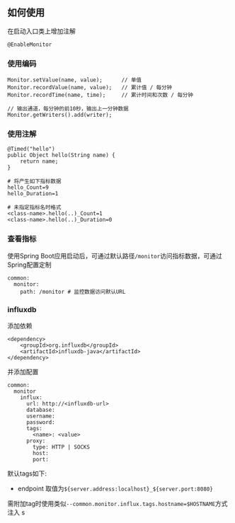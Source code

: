 ## 如何使用
在启动入口类上增加注解

    @EnableMonitor

### 使用编码

    Monitor.setValue(name, value);      // 单值
    Monitor.recordValue(name, value);   // 累计值 / 每分钟
    Monitor.recordTime(name, time);     // 累计时间和次数 / 每分钟

    // 输出通道，每分钟的前10秒，输出上一分钟数据
    Monitor.getWriters().add(writer);

### 使用注解


    @Timed("hello")
    public Object hello(String name) {
        return name;
    }

    # 将产生如下指标数据
    hello_Count=9
    hello_Duration=1
    
    # 未指定指标名时格式
    <class-name>.hello(..)_Count=1
    <class-name>.hello(..)_Duration=0

### 查看指标
使用Spring Boot应用启动后，可通过默认路径`/monitor`访问指标数据，可通过Spring配置定制

    common:
      monitor:
        path: /monitor # 监控数据访问默认URL

### influxdb
添加依赖

    <dependency>
        <groupId>org.influxdb</groupId>
        <artifactId>influxdb-java</artifactId>
    </dependency>
    
并添加配置

    common:
      monitor
        influx:
          url: http://<influxdb-url>
          database:
          username:
          password:
          tags: 
            <name>: <value>
          proxy:
            type: HTTP | SOCKS
            host:
            port:

默认tags如下:
- endpoint 取值为`${server.address:localhost}_${server.port:8080}`

需附加tag时使用类似`--common.monitor.influx.tags.hostname=$HOSTNAME`方式注入
s
